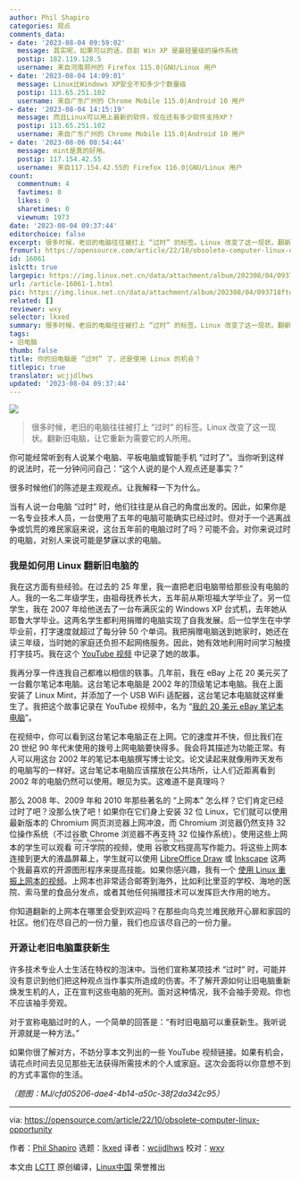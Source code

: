 ```yaml
---
author: Phil Shapiro
categories: 观点
comments_data:
- date: '2023-08-04 09:59:02'
  message: 其实呢，如果可以的话，目前 Win XP 是最轻量级的操作系统
  postip: 182.119.128.5
  username: 来自河南郑州的 Firefox 115.0|GNU/Linux 用户
- date: '2023-08-04 14:09:01'
  message: Linux比Windows XP安全不知多少个数量级
  postip: 113.65.251.102
  username: 来自广东广州的 Chrome Mobile 115.0|Android 10 用户
- date: '2023-08-04 14:15:19'
  message: 而且Linux可以用上最新的软件，现在还有多少软件支持XP？
  postip: 113.65.251.102
  username: 来自广东广州的 Chrome Mobile 115.0|Android 10 用户
- date: '2023-08-06 08:54:44'
  message: mint是真的好用。
  postip: 117.154.42.55
  username: 来自117.154.42.55的 Firefox 116.0|GNU/Linux 用户
count:
  commentnum: 4
  favtimes: 0
  likes: 0
  sharetimes: 0
  viewnum: 1973
date: '2023-08-04 09:37:44'
editorchoice: false
excerpt: 很多时候，老旧的电脑往往被打上 “过时” 的标签。Linux 改变了这一现状。翻新旧电脑，让它重新为需要它的人所用。
fromurl: https://opensource.com/article/22/10/obsolete-computer-linux-opportunity
id: 16061
islctt: true
largepic: https://img.linux.net.cn/data/attachment/album/202308/04/093718ftdhh22hn00y9411.jpg
url: /article-16061-1.html
pic: https://img.linux.net.cn/data/attachment/album/202308/04/093718ftdhh22hn00y9411.jpg.thumb.jpg
related: []
reviewer: wxy
selector: lkxed
summary: 很多时候，老旧的电脑往往被打上 “过时” 的标签。Linux 改变了这一现状。翻新旧电脑，让它重新为需要它的人所用。
tags:
- 旧电脑
thumb: false
title: 你的旧电脑是 “过时” 了，还是使用 Linux 的机会？
titlepic: true
translator: wcjjdlhws
updated: '2023-08-04 09:37:44'
---
```


![](https://img.linux.net.cn/data/attachment/album/202308/04/093718ftdhh22hn00y9411.jpg)



> 
> 很多时候，老旧的电脑往往被打上 “过时” 的标签。Linux 改变了这一现状。翻新旧电脑，让它重新为需要它的人所用。
> 
> 
> 


你可能经常听到有人说某个电脑、平板电脑或智能手机 “过时了”。当你听到这样的说法时，花一分钟问问自己：“这个人说的是个人观点还是事实？”


很多时候他们的陈述是主观观点。让我解释一下为什么。


当有人说一台电脑 “过时” 时，他们往往是从自己的角度出发的。因此，如果你是一名专业技术人员，一台使用了五年的电脑可能确实已经过时。但对于一个逃离战争或饥荒的难民家庭来说，这台五年前的电脑过时了吗？可能不会。对你来说过时的电脑，对别人来说可能是梦寐以求的电脑。


### 我是如何用 Linux 翻新旧电脑的


我在这方面有些经验。在过去的 25 年里，我一直把老旧电脑带给那些没有电脑的人。我的一名二年级学生，由祖母抚养长大，五年前从斯坦福大学毕业了。另一位学生，我在 2007 年给他送去了一台布满灰尘的 Windows XP 台式机，去年她从耶鲁大学毕业。这两名学生都利用捐赠的电脑实现了自我发展。后一位学生在中学毕业前，打字速度就超过了每分钟 50 个单词。我把捐赠电脑送到她家时，她还在读三年级，当时她的家庭还负担不起网络服务。因此，她有效地利用时间学习触摸打字技巧。我在这个 [YouTube 视频](https://www.youtube.com/watch?v=Ao_vOijz14U) 中记录了她的故事。


我再分享一件连我自己都难以相信的轶事。几年前，我在 eBay 上花 20 美元买了一台戴尔笔记本电脑。这台笔记本电脑是 2002 年的顶级笔记本电脑。我在上面安装了 Linux Mint，并添加了一个 USB WiFi 适配器，这台笔记本电脑就这样重生了。我把这个故事记录在 YouTube 视频中，名为 “[我的 20 美元 eBay 笔记本电脑](https://www.youtube.com/watch?v=UZiN6nm-PUU)”。


在视频中，你可以看到这台笔记本电脑正在上网。它的速度并不快，但比我们在 20 世纪 90 年代末使用的拨号上网电脑要快得多。我会将其描述为功能正常。有人可以用这台 2002 年的笔记本电脑撰写博士论文。论文读起来就像用昨天发布的电脑写的一样好。这台笔记本电脑应该摆放在公共场所，让人们近距离看到 2002 年的电脑仍然可以使用。眼见为实。这难道不是真理吗？


那么 2008 年、2009 年和 2010 年那些著名的 “上网本” 怎么样？它们肯定已经过时了吧？没那么快了吧！如果你在它们身上安装 32 位 Linux，它们就可以使用最新版本的 Chromium 网页浏览器上网冲浪，而 Chromium 浏览器仍然支持 32 位操作系统（不过谷歌 Chrome 浏览器不再支持 32 位操作系统）。使用这些上网本的学生可以观看<ruby> 可汗学院 <rt>  Khan Academy </rt></ruby>的视频，使用<ruby> 谷歌文档 <rt>  Google Docs </rt></ruby>提高写作能力。将这些上网本连接到更大的液晶屏幕上，学生就可以使用 [LibreOffice Draw](https://opensource.com/tags/libreoffice) 或 [Inkscape](https://opensource.com/downloads/inkscape-cheat-sheet) 这两个我最喜欢的开源图形程序来提高技能。如果你感兴趣，我有一个 [使用 Linux 重振上网本的视频](https://www.youtube.com/watch?v=GBYEclpvyGQ)。上网本也非常适合邮寄到海外，比如利比里亚的学校、海地的医院、索马里的食品分发点，或者其他任何捐赠技术可以发挥巨大作用的地方。


你知道翻新的上网本在哪里会受到欢迎吗？在那些向乌克兰难民敞开心扉和家园的社区。他们在尽自己的一份力量，我们也应该尽自己的一份力量。


### 开源让老旧电脑重获新生


许多技术专业人士生活在特权的泡沫中。当他们宣称某项技术 “过时” 时，可能并没有意识到他们把这种观点当作事实所造成的伤害。不了解开源如何让旧电脑重新焕发生机的人，正在宣判这些电脑的死刑。面对这种情况，我不会袖手旁观。你也不应该袖手旁观。


对于宣称电脑过时的人，一个简单的回答是：“有时旧电脑可以重获新生。我听说开源就是一种方法。”


如果你很了解对方，不妨分享本文列出的一些 YouTube 视频链接。如果有机会，请花点时间去见见那些无法获得所需技术的个人或家庭。这次会面将以你意想不到的方式丰富你的生活。


*（题图：MJ/cfd05206-dae4-4b14-a50c-38f2da342c95）*




---


via: <https://opensource.com/article/22/10/obsolete-computer-linux-opportunity>


作者：[Phil Shapiro](https://opensource.com/users/pshapiro) 选题：[lkxed](https://github.com/lkxed) 译者：[wcjjdlhws](https://github.com/wcjjdlhws) 校对：[wxy](https://github.com/wxy)


本文由 [LCTT](https://github.com/LCTT/TranslateProject) 原创编译，[Linux中国](https://linux.cn/) 荣誉推出